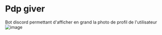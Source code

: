 # Pdp giver

Bot discord permettant d'afficher en grand la photo de profil de l'utilisateur
![image](https://github.com/Sunofokkusu/pdpgiver/assets/91209655/6163f880-cefe-4410-9917-909651589a9d)
